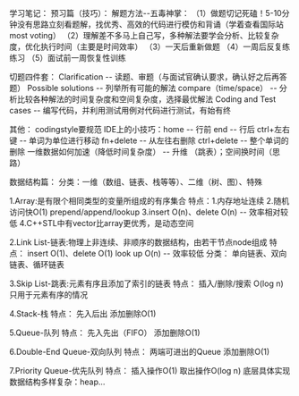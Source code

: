 学习笔记：
预习篇（技巧）：
解题方法--五毒神掌：
（1）做题切记死磕！5-10分钟没有思路立刻看题解，找优秀、高效的代码进行模仿和背诵（学着查看国际站 most voting）
（2）理解差不多马上自己写，多种解法要学会分析、比较复杂度，优化执行时间（主要是时间效率）
（3）一天后重新做题
（4）一周后反复练练习
（5）面试前一周恢复性训练

切题四件套：
Clarification -- 读题、审题（与面试官确认要求，确认好之后再答题）
Possible solutions -- 列举所有可能的解法
compare（time/space） -- 分析比较各种解法的时间复杂度和空间复杂度，选择最优解法
Coding and Test cases -- 编写代码，并利用测试用例对代码进行测试，有始有终

其他：
codingstyle要规范
IDE上的小技巧：home -- 行前 end -- 行后 ctrl+左右键 -- 单词为单位进行移动 fn+delete -- 从左往右删除 ctrl+delete -- 整个单词的删除
一维数据如何加速（降低时间复杂度） -- 升维 （跳表）；空间换时间（思路）

数据结构篇：
分类：一维（数组、链表、栈等等）、二维（树、图）、特殊

1.Array:是有限个相同类型的变量所组成的有序集合
特点：1.内存地址连续 2.随机访问快O(1) prepend/append/lookup 3.insert O(n)、delete O(n) -- 效率相对较低 4.C++STL中有vector比array更优秀，是动态空间

2.Link List-链表:物理上非连续、非顺序的数据结构，由若干节点node组成
特点：
insert O(1)、delete O(1)
look up O(n) -- 效率较低
分类：
单向链表、双向链表、循环链表

3.Skip List-跳表:元素有序且添加了索引的链表
特点：
插入/删除/搜索 O(log n)
只用于元素有序的情况

4.Stack-栈
特点：
先入后出
添加删除O(1)

5.Queue-队列
特点：
先入先出（FIFO）
添加删除O(1)

6.Double-End Queue-双向队列
特点：
两端可进出的Queue
添加删除O(1)

7.Priority Queue-优先队列
特点：
插入操作O(1)
取出操作O(log n)
底层具体实现数据结构多样复杂：heap...
